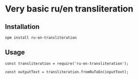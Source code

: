 # Very basic ru/en transliteration

## Installation

```
npm install ru-en-transliteration
```

## Usage

```
const transliteration = require('ru-en-transliteration');

const outputText = transliteration.fromRuToEn(inputText);
```

